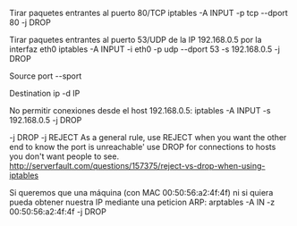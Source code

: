 Tirar paquetes entrantes al puerto 80/TCP
iptables -A INPUT -p tcp --dport 80 -j DROP

Tirar paquetes entrantes al puerto 53/UDP de la IP 192.168.0.5 por la interfaz eth0
iptables -A INPUT -i eth0 -p udp --dport 53 -s 192.168.0.5 -j DROP


Source port
--sport

Destination ip
-d IP



No permitir conexiones desde el host 192.168.0.5:
iptables -A INPUT -s 192.168.0.5 -j DROP




-j DROP
-j REJECT
As a general rule, use REJECT when you want the other end to know the port is unreachable' use DROP for connections to hosts you don't want people to see.
http://serverfault.com/questions/157375/reject-vs-drop-when-using-iptables


Si queremos que una máquina (con MAC 00:50:56:a2:4f:4f) ni si quiera pueda obtener nuestra IP mediante una peticion ARP:
arptables -A IN -z 00:50:56:a2:4f:4f -j DROP
